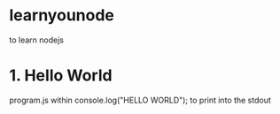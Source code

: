 # learnyounode
to learn nodejs

# 1. Hello World
program.js within console.log("HELLO WORLD"); to print into the stdout


